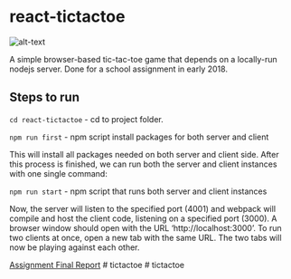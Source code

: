 # react-tictactoe

![alt-text](https://imgur.com/pnFGz02.jpg)


A simple browser-based tic-tac-toe game that depends on a locally-run nodejs server. Done for a school assignment in early 2018. 

## Steps to run

`cd react-tictactoe` - cd to project folder.

`npm run first` - npm script install packages for both server and client

This will install all packages needed on both server and client side. After this process is finished, we can
run both the server and client instances with one single command:

`npm run start` - npm script that runs both server and client instances

Now, the server will listen to the specified port (4001) and webpack will compile and host the client code,
listening on a specified port (3000). A browser window should open with the URL ‘http://localhost:3000’.
To run two clients at once, open a new tab with the same URL. The two tabs will now be playing against each
other.

[Assignment Final Report](https://github.com/johngohrw/react-tictactoe/raw/master/Report_JohnGohRengwu_27150437.pdf) 
#   t i c t a c t o e  
 #   t i c t a c t o e  
 